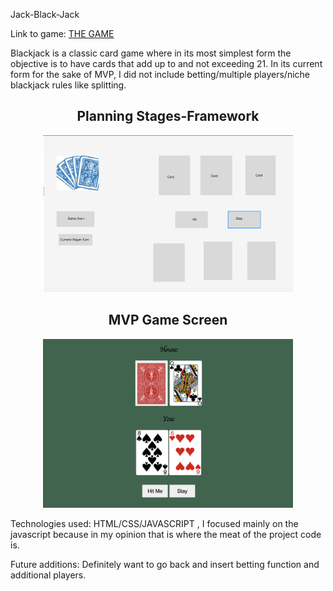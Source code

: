 Jack-Black-Jack

Link to game: <a href="https://jjiang9888.github.io/Jack-Black-Jack/">THE GAME</a>

Blackjack is a classic card game where in its most simplest form the objective is to have cards that add up to and not exceeding 21.
In its current form for the sake of MVP, I did not include betting/multiple players/niche blackjack rules like splitting. 

<h2 align="center">Planning Stages-Framework</h2>
<div align="center">
    <img src="./Screenshots/figma_framework.png" width="400px"</img> 
</div>

<h2 align="center">MVP Game Screen</h2>
<div align="center">
    <img src="./Screenshots/game_screenshot.png" width="400px"</img> 
</div>

Technologies used: HTML/CSS/JAVASCRIPT , I focused mainly on the javascript because in my opinion that is where the meat of the project code is. 

Future additions: Definitely want to go back and insert betting function and additional players. 